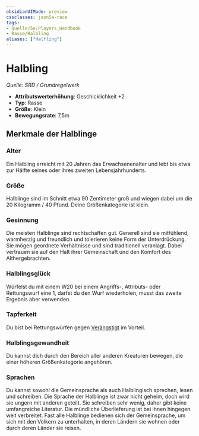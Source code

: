 ```yaml
---
obsidianUIMode: preview
cssclasses: json5e-race
tags:
- Quelle/5e/Players_Handbook
- Rasse/Halbling
aliases: ["Halfling"]
---
```

# Halbling
*Quelle: SRD / Grundregelwerk*  

- **Attributswerterhöhung**: Geschicklichkeit +2
- **Typ**: Rasse
- **Größe**: Klein
- **Bewegungsrate**: 7,5m

## Merkmale der Halblinge

### Alter

Ein Halbling erreicht mit 20 Jahren das Erwachsenenalter und lebt bis etwa zur Hälfte seines oder ihres zweiten Lebensjahrhunderts.

### Größe

Halblinge sind im Schnitt etwa 90 Zentimeter groß und wiegen dabei um die 20 Kilogramm / 40 Pfund. Deine Größenkategorie ist klein.

### Gesinnung 

Die meisten Halblinge sind rechtschaffen gut. Generell sind sie mitfühlend, warmherzig und freundlich und tolerieren keine Form der Unterdrückung. Sie mögen geordnete Verhältnisse und sind traditionell veranlagt. Dabei vertrauen sie auf den Halt ihrer Gemeinschaft und den Komfort des Althergebrachten.

### Halblingsglück

Würfelst du mit einem W20 bei einem Angriffs-, Attributs- oder Rettungswurf eine 1, darfst du den Wurf wiederholen, musst das zweite Ergebnis aber verwenden

### Tapferkeit

Du bist bei Rettungswürfen gegen [Verängstigt](rules/conditions.md#frightened) im Vorteil.

### Halblingsgewandheit

Du kannst dich durch den Bereich aller anderen Kreaturen bewegen, die einer höheren Größenkategorie angehören.

### Sprachen

Du kannst sowohl die Gemeinsprache als auch Halblingisch sprechen, lesen und schreiben. Die Sprache der Halblinge ist zwar nicht geheim, doch wird sie ungern mit anderen geteilt. Sie schreiben sehr wenig, daher gibt keine umfangreiche Literatur. Die mündliche Überlieferung ist bei ihnen hingegen weit verbreitet. Fast alle Halblinge bedienen sich der Gemeinsprache, um sich mit den Völkern zu unterhalten, in deren Ländern sie wohnen oder durch deren Länder sie reisen.
